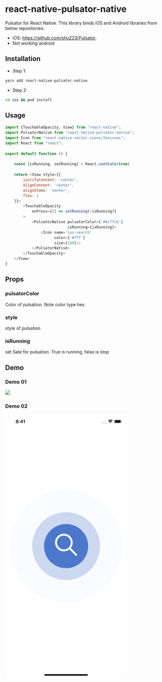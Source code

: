 # react-native-pulsator-native

Pulsator for React Native. This library binds iOS and Android libraries from below repositories:

- iOS: https://github.com/shu223/Pulsator.
-  Not working android

## Installation

- Step 1:

```sh
yarn add react-native-pulsator-native
```
- Step 2:
```sh
cd ios && pod install
```

## Usage

```js
import {TouchableOpacity, View} from "react-native";
import PulsatorNative from "react-native-pulsator-native";
import Icon from "react-native-vector-icons/Ionicons";
import React from "react";

export default function () {

    const [isRunning, setRunning] = React.useState(true)

    return <View style={{
        justifyContent: 'center',
        alignContent: 'center',
        alignItems: 'center',
        flex: 1
    }}>
        <TouchableOpacity
            onPress={() => setRunning(!isRunning)}
        >
            <PulsatorNative pulsatorColor={'#4c77cb'}
                            isRunning={isRunning}>
                <Icon name='ios-search'
                      color={'#fff'}
                      size={100}/>
            </PulsatorNative>
        </TouchableOpacity>
    </View>
}


```

## Props
### pulsatorColor
Color of pulsation. Note color type hex.
### style
style of pulsation
### isRunning
set Sate for pulsation. True is running, false is stop

## Demo

### Demo 01

![](./Demo/demo02.gif)

### Demo 02

![](./Demo/demo01.png)
